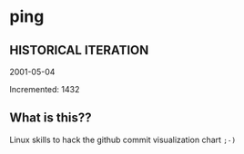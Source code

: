 # ping

## HISTORICAL ITERATION
2001-05-04

Incremented: 1432

## What is this?? 
Linux skills to hack the github commit visualization chart `;-)`
